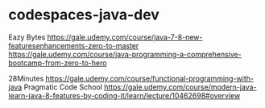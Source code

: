 # codespaces-java-dev
Eazy Bytes
https://gale.udemy.com/course/java-7-8-new-featuresenhancements-zero-to-master
https://gale.udemy.com/course/java-programming-a-comprehensive-bootcamp-from-zero-to-hero

28Minutes
https://gale.udemy.com/course/functional-programming-with-java
Pragmatic Code School
https://gale.udemy.com/course/modern-java-learn-java-8-features-by-coding-it/learn/lecture/10462698#overview
